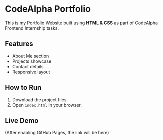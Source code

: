 # CodeAlpha Portfolio

This is my Portfolio Website built using **HTML & CSS** as part of CodeAlpha Frontend Internship tasks.

## Features
- About Me section
- Projects showcase
- Contact details
- Responsive layout

## How to Run
1. Download the project files.
2. Open `index.html` in your browser.

## Live Demo
(After enabling GitHub Pages, the link will be here)
